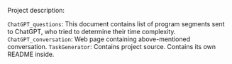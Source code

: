 Project description:

`ChatGPT_questions`: This document contains list of program segments sent to ChatGPT, who tried to determine their time complexity.
`ChatGPT_conversation`: Web page containing above-mentioned conversation.
`TaskGenerator`: Contains project source. Contains its own README inside.